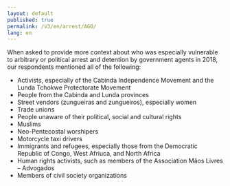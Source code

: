 ```yaml
---
layout: default
published: true
permalink: /v3/en/arrest/AGO/
lang: en
---
```


When asked to provide more context about who was especially vulnerable to arbitrary or political arrest and detention by government agents in 2018, our respondents mentioned all of the following:
-	Activists, especially of the Cabinda Independence Movement and the Lunda Tchokwe Protectorate Movement
-	People from the Cabinda and Lunda provinces
-	Street vendors (zungueiras and zungueiros), especially women
-	Trade unions
-	People unaware of their political, social and cultural rights
-	Muslims
-	Neo-Pentecostal worshipers
-	Motorcycle taxi drivers
-	Immigrants and refugees, especially those from the Democratic Republic of Congo, West Afriuca, and North Africa
-	Human rights activists, such as members of the Association Mãos Livres – Advogados
-	Members of civil society organizations

